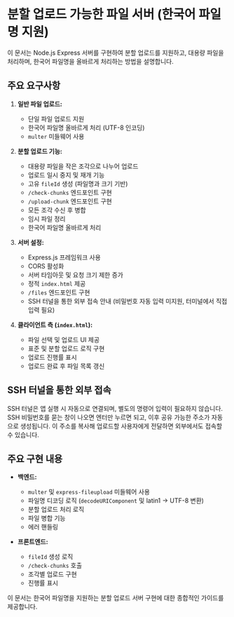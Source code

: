 # 분할 업로드 가능한 파일 서버 (한국어 파일명 지원)

이 문서는 Node.js Express 서버를 구현하여 분할 업로드를 지원하고, 대용량 파일을 처리하며, 한국어 파일명을 올바르게 처리하는 방법을 설명합니다.

## 주요 요구사항

1. **일반 파일 업로드:**
   - 단일 파일 업로드 지원
   - 한국어 파일명 올바르게 처리 (UTF-8 인코딩)
   - `multer` 미들웨어 사용

2. **분할 업로드 기능:**
   - 대용량 파일을 작은 조각으로 나누어 업로드
   - 업로드 일시 중지 및 재개 기능
   - 고유 `fileId` 생성 (파일명과 크기 기반)
   - `/check-chunks` 엔드포인트 구현
   - `/upload-chunk` 엔드포인트 구현
   - 모든 조각 수신 후 병합
   - 임시 파일 정리
   - 한국어 파일명 올바르게 처리

3. **서버 설정:**
   - Express.js 프레임워크 사용
   - CORS 활성화
   - 서버 타임아웃 및 요청 크기 제한 증가
   - 정적 `index.html` 제공
   - `/files` 엔드포인트 구현
   - SSH 터널을 통한 외부 접속 안내 (비밀번호 자동 입력 미지원, 터미널에서 직접 입력 필요)

4. **클라이언트 측 (`index.html`):**
   - 파일 선택 및 업로드 UI 제공
   - 표준 및 분할 업로드 로직 구현
   - 업로드 진행률 표시
   - 업로드 완료 후 파일 목록 갱신

## SSH 터널을 통한 외부 접속

SSH 터널은 앱 실행 시 자동으로 연결되며, 별도의 명령어 입력이 필요하지 않습니다. SSH 비밀번호를 묻는 창이 나오면 엔터만 누르면 되고, 이후 공유 가능한 주소가 자동으로 생성됩니다. 이 주소를 복사해 업로드할 사용자에게 전달하면 외부에서도 접속할 수 있습니다.

## 주요 구현 내용

* **백엔드:**
  - `multer` 및 `express-fileupload` 미들웨어 사용
  - 파일명 디코딩 로직 (`decodeURIComponent` 및 latin1 → UTF-8 변환)
  - 분할 업로드 처리 로직
  - 파일 병합 기능
  - 에러 핸들링

* **프론트엔드:**
  - `fileId` 생성 로직
  - `/check-chunks` 호출
  - 조각별 업로드 구현
  - 진행률 표시

이 문서는 한국어 파일명을 지원하는 분할 업로드 서버 구현에 대한 종합적인 가이드를 제공합니다.
